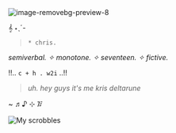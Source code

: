 <img src="https://i.ibb.co/0x6JPyg/image-removebg-preview-8.png" alt="image-removebg-preview-8" border="0" />

<p>
𝄞 ⋆ˎˊ-  
  
> `* chris.`

<i>semiverbal. ✧ monotone. ✧ seventeen. ✧ fictive.</i> 

!!.. ` c + h . w2i ` ..!!

> <i>uh. hey guys it's me kris deltarune</i>

~ ♬♪ ⊹ ᳅

</p>

![My scrobbles](https://lastfm-recently-played.vercel.app/api?user=eggss&count=1&show_user=header&header_style=compact_stats_only&footer_style=wave&bg_color=000000)
